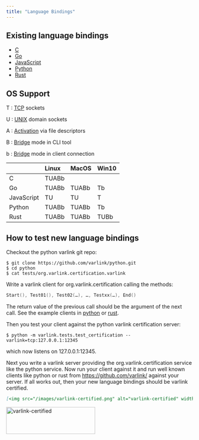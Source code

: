 ```yaml
---
title: "Language Bindings"
---
```


## Existing language bindings
* [C](https://github.com/varlink/libvarlink)
* [Go](https://github.com/varlink/go)
* [JavaScript](https://github.com/pzmarzly/varlink-js)
* [Python](https://github.com/varlink/python)
* [Rust](https://github.com/varlink/rust)

## OS Support

T
: [TCP](/#address) sockets

U
: [UNIX](/#address) domain sockets

A
: [Activation](/#activation) via file descriptors

B
: [Bridge](/#bridge) mode in CLI tool

b
: [Bridge](/#bridge) mode in client connection

|            | Linux | MacOS | Win10 |
| -----------|:------|:------|:------|
| C          | TUABb |       |       |
| Go         | TUABb | TUABb | Tb    |
| JavaScript | TU    | TU    | T     |
| Python     | TUABb | TUABb | Tb    |
| Rust       | TUABb | TUABb | TUBb  |

## How to test new language bindings

Checkout the python varlink git repo:
```shell
$ git clone https://github.com/varlink/python.git
$ cd python
$ cat tests/org.varlink.certification.varlink
```
Write a varlink client for org.varlink.certification calling the methods:

```go
Start(), Test01(), Test02(…), …, Testxx(…), End()
```

The return value of the previous call should be the argument of the next call.
See the example clients in [python](https://github.com/varlink/python/blob/master/varlink/tests/test_certification.py) or [rust](https://github.com/varlink/rust/blob/master/varlink-certification/src/main.rs#L73-L138).

Then you test your client against the python varlink certification server:

```shell
$ python -m varlink.tests.test_certification --varlink=tcp:127.0.0.1:12345
```

which now listens on 127.0.0.1:12345.

Next you write a varlink server providing the org.varlink.certification service like the python service.
Now run your client against it and run well known clients like python or rust
from https://github.com/varlink/ against your server. If all works out, then
your new language bindings should be varlink certified.

```markdown
[<img src="/images/varlink-certified.png" alt="varlink-certified" width="240" height="73">](https://varlink.org/Language-Bindings)
```

[<img src="/images/varlink-certified.png" alt="varlink-certified" width="240" height="73">](https://varlink.org/Language-Bindings)
